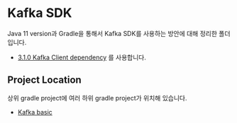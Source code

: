 # Kafka SDK
Java 11 version과 Gradle을 통해서 Kafka SDK를 사용하는 방안에 대해 정리한 폴더입니다.
- [3.1.0 Kafka Client dependency](https://mvnrepository.com/artifact/org.apache.kafka/kafka-clients/3.1.0) 를 사용합니다.

## Project Location
상위 gradle project에 여러 하위 gradle project가 위치해 있습니다.

- [Kafka basic](./Kafka-basics/)